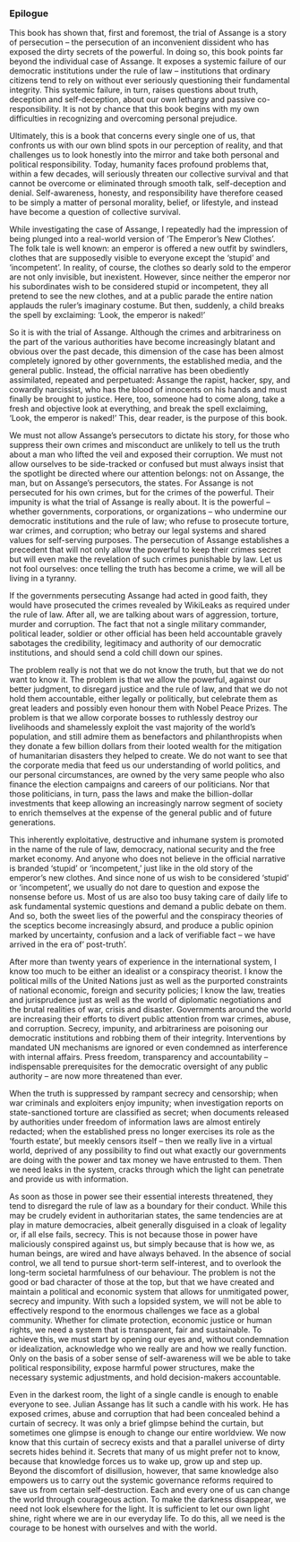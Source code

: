 ﻿### Epilogue

This book has shown that, first and foremost, the trial of Assange is a story of persecution – the persecution of an inconvenient dissident who has exposed the dirty secrets of the powerful. In doing so, this book points far beyond the individual case of Assange. It exposes a systemic failure of our democratic institutions under the rule of law – institutions that ordinary citizens tend to rely on without ever seriously questioning their fundamental integrity. This systemic failure, in turn, raises questions about truth, deception and self-deception, about our own lethargy and passive co-responsibility. It is not by chance that this book begins with my own difficulties in recognizing and overcoming personal prejudice.

Ultimately, this is a book that concerns every single one of us, that confronts us with our own blind spots in our perception of reality, and that challenges us to look honestly into the mirror and take both personal and political responsibility. Today, humanity faces profound problems that, within a few decades, will seriously threaten our collective survival and that cannot be overcome or eliminated through smooth talk, self-deception and denial. Self-awareness, honesty, and responsibility have therefore ceased to be simply a matter of personal morality, belief, or lifestyle, and instead have become a question of collective survival.

While investigating the case of Assange, I repeatedly had the impression of being plunged into a real-world version of ‘The Emperor’s New Clothes’. The folk tale is well known: an emperor is offered a new outfit by swindlers, clothes that are supposedly visible to everyone except the ‘stupid’ and ‘incompetent’. In reality, of course, the clothes so dearly sold to the emperor are not only invisible, but inexistent. However, since neither the emperor nor his subordinates wish to be considered stupid or incompetent, they all pretend to see the new clothes, and at a public parade the entire nation applauds the ruler’s imaginary costume. But then, suddenly, a child breaks the spell by exclaiming: ‘Look, the emperor is naked!’

So it is with the trial of Assange. Although the crimes and arbitrariness on the part of the various authorities have become increasingly blatant and obvious over the past decade, this dimension of the case has been almost completely ignored by other governments, the established media, and the general public. Instead, the official narrative has been obediently assimilated, repeated and perpetuated: Assange the rapist, hacker, spy, and cowardly narcissist, who has the blood of innocents on his hands and must finally be brought to justice. Here, too, someone had to come along, take a fresh and objective look at everything, and break the spell exclaiming, ‘Look, the emperor is naked!’ This, dear reader, is the purpose of this book.

We must not allow Assange’s persecutors to dictate his story, for those who suppress their own crimes and misconduct are unlikely to tell us the truth about a man who lifted the veil and exposed their corruption. We must not allow ourselves to be side-tracked or confused but must always insist that the spotlight be directed where our attention belongs: not on Assange, the man, but on Assange’s persecutors, the states. For Assange is not persecuted for his own crimes, but for the crimes of the powerful. Their impunity is what the trial of Assange is really about. It is the powerful – whether governments, corporations, or organizations – who undermine our democratic institutions and the rule of law; who refuse to prosecute torture, war crimes, and corruption; who betray our legal systems and shared values for self-serving purposes. The persecution of Assange establishes a precedent that will not only allow the powerful to keep their crimes secret but will even make the revelation of such crimes punishable by law. Let us not fool ourselves: once telling the truth has become a crime, we will all be living in a tyranny.

If the governments persecuting Assange had acted in good faith, they would have prosecuted the crimes revealed by WikiLeaks as required under the rule of law. After all, we are talking about wars of aggression, torture, murder and corruption. The fact that not a single military commander, political leader, soldier or other official has been held accountable gravely sabotages the credibility, legitimacy and authority of our democratic institutions, and should send a cold chill down our spines.

The problem really is not that we do not know the truth, but that we do not want to know it. The problem is that we allow the powerful, against our better judgment, to disregard justice and the rule of law, and that we do not hold them accountable, either legally or politically, but celebrate them as great leaders and possibly even honour them with Nobel Peace Prizes. The problem is that we allow corporate bosses to ruthlessly destroy our livelihoods and shamelessly exploit the vast majority of the world’s population, and still admire them as benefactors and philanthropists when they donate a few billion dollars from their looted wealth for the mitigation of humanitarian disasters they helped to create. We do not want to see that the corporate media that feed us our understanding of world politics, and our personal circumstances, are owned by the very same people who also finance the election campaigns and careers of our politicians. Nor that those politicians, in turn, pass the laws and make the billion-dollar investments that keep allowing an increasingly narrow segment of society to enrich themselves at the expense of the general public and of future generations.

This inherently exploitative, destructive and inhumane system is promoted in the name of the rule of law, democracy, national security and the free market economy. And anyone who does not believe in the official narrative is branded ‘stupid’ or ‘incompetent,’ just like in the old story of the emperor’s new clothes. And since none of us wish to be considered ‘stupid’ or ‘incompetent’, we usually do not dare to question and expose the nonsense before us. Most of us are also too busy taking care of daily life to ask fundamental systemic questions and demand a public debate on them. And so, both the sweet lies of the powerful and the conspiracy theories of the sceptics become increasingly absurd, and produce a public opinion marked by uncertainty, confusion and a lack of verifiable fact – we have arrived in the era of’ post-truth’.

After more than twenty years of experience in the international system, I know too much to be either an idealist or a conspiracy theorist. I know the political mills of the United Nations just as well as the purported constraints of national economic, foreign and security policies; I know the law, treaties and jurisprudence just as well as the world of diplomatic negotiations and the brutal realities of war, crisis and disaster. Governments around the world are increasing their efforts to divert public attention from war crimes, abuse, and corruption. Secrecy, impunity, and arbitrariness are poisoning our democratic institutions and robbing them of their integrity. Interventions by mandated UN mechanisms are ignored or even condemned as interference with internal affairs. Press freedom, transparency and accountability – indispensable prerequisites for the democratic oversight of any public authority – are now more threatened than ever.

When the truth is suppressed by rampant secrecy and censorship; when war criminals and exploiters enjoy impunity; when investigation reports on state-sanctioned torture are classified as secret; when documents released by authorities under freedom of information laws are almost entirely redacted; when the established press no longer exercises its role as the ‘fourth estate’, but meekly censors itself – then we really live in a virtual world, deprived of any possibility to find out what exactly our governments are doing with the power and tax money we have entrusted to them. Then we need leaks in the system, cracks through which the light can penetrate and provide us with information.

As soon as those in power see their essential interests threatened, they tend to disregard the rule of law as a boundary for their conduct. While this may be crudely evident in authoritarian states, the same tendencies are at play in mature democracies, albeit generally disguised in a cloak of legality or, if all else fails, secrecy. This is not because those in power have maliciously conspired against us, but simply because that is how we, as human beings, are wired and have always behaved. In the absence of social control, we all tend to pursue short-term self-interest, and to overlook the long-term societal harmfulness of our behaviour. The problem is not the good or bad character of those at the top, but that we have created and maintain a political and economic system that allows for unmitigated power, secrecy and impunity. With such a lopsided system, we will not be able to effectively respond to the enormous challenges we face as a global community. Whether for climate protection, economic justice or human rights, we need a system that is transparent, fair and sustainable. To achieve this, we must start by opening our eyes and, without condemnation or idealization, acknowledge who we really are and how we really function. Only on the basis of a sober sense of self-awareness will we be able to take political responsibility, expose harmful power structures, make the necessary systemic adjustments, and hold decision-makers accountable.

Even in the darkest room, the light of a single candle is enough to enable everyone to see. Julian Assange has lit such a candle with his work. He has exposed crimes, abuse and corruption that had been concealed behind a curtain of secrecy. It was only a brief glimpse behind the curtain, but sometimes one glimpse is enough to change our entire worldview. We now know that this curtain of secrecy exists and that a parallel universe of dirty secrets hides behind it. Secrets that many of us might prefer not to know, because that knowledge forces us to wake up, grow up and step up. Beyond the discomfort of disillusion, however, that same knowledge also empowers us to carry out the systemic governance reforms required to save us from certain self-destruction. Each and every one of us can change the world through courageous action. To make the darkness disappear, we need not look elsewhere for the light. It is sufficient to let our own light shine, right where we are in our everyday life. To do this, all we need is the courage to be honest with ourselves and with the world.